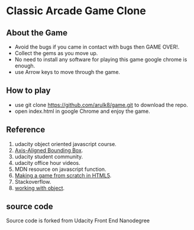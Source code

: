 # Classic Arcade Game Clone

## About the Game
*  Avoid the bugs if you came in contact with bugs then GAME OVER!.
* Collect the gems as you move up.
* No need to install any software for playing this game google chrome is enough.
* use Arrow keys to move through the game.
## How to play
* use git clone https://github.com/arulk8/game.git to download the repo.
*  open index.html in google Chrome and enjoy the game.
## Reference
1. udacity object oriented javascript course.
2.  [Axis-Aligned Bounding Box](https://developer.mozilla.org/en-US/docs/Games/Techniques/2D_collision_detection).
3.  udacity student community.
4.  udacity office hour videos.
5. MDN resource on javascript function.
6. [Making a game from scratch in HTML5](http://www.simonewebdesign.it/making-a-game-from-scratch-in-html5/).
7. Stackoverflow.
8. [working with object](https://developer.mozilla.org/en-US/docs/Web/JavaScript/Guide/Working_with_Objects).
## source code
Source code is forked from Udacity Front End Nanodegree